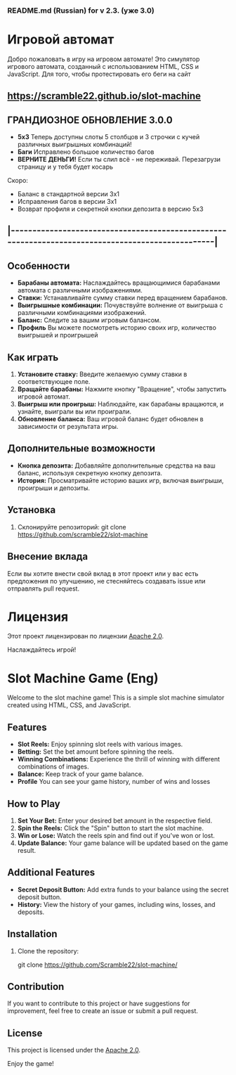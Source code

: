 ### README.md (Russian) for v 2.3. (уже 3.0)

# Игровой автомат

Добро пожаловать в игру на игровом автомате! Это симулятор игрового автомата, созданный с использованием HTML, CSS и JavaScript.
Для того, чтобы протестировать его беги на сайт 

## https://scramble22.github.io/slot-machine


## ГРАНДИОЗНОЕ ОБНОВЛЕНИЕ 3.0.0
 - **5x3** Теперь доступны слоты 5 столбцов и 3 строчки с кучей различных выигрышных комбинаций!
 - **Баги** Исправлено большое количество багов
 - **ВЕРНИТЕ ДЕНЬГИ!** Если ты слил всё - не переживай. Перезагрузи страницу и у тебя будет косарь
   
Скоро:
   - Баланс в стандартной версии 3x1
   - Исправления багов в версии 3x1
   - Возврат профиля и секретной кнопки депозита в версию 5x3

## |--------------------------------------------------------------------------------------------------|

## Особенности

- **Барабаны автомата:** Наслаждайтесь вращающимися барабанами автомата с различными изображениями.
- **Ставки:** Устанавливайте сумму ставки перед вращением барабанов.
- **Выигрышные комбинации:** Почувствуйте волнение от выигрыша с различными комбинациями изображений.
- **Баланс:** Следите за вашим игровым балансом.
- **Профиль** Вы можете посмотреть историю своих игр, количество выигрышей и проигрышей

## Как играть

1. **Установите ставку:** Введите желаемую сумму ставки в соответствующее поле.
2. **Вращайте барабаны:** Нажмите кнопку "Вращение", чтобы запустить игровой автомат.
3. **Выигрыш или проигрыш:** Наблюдайте, как барабаны вращаются, и узнайте, выиграли вы или проиграли.
4. **Обновление баланса:** Ваш игровой баланс будет обновлен в зависимости от результата игры.

## Дополнительные возможности

- **Кнопка депозита:** Добавляйте дополнительные средства на ваш баланс, используя секретную кнопку депозита.
- **История:** Просматривайте историю ваших игр, включая выигрыши, проигрыши и депозиты.

## Установка

1. Склонируйте репозиторий:
   git clone <https://github.com/scramble22/slot-machine>

## Внесение вклада
Если вы хотите внести свой вклад в этот проект или у вас есть предложения по улучшению, не стесняйтесь создавать issue или отправлять pull request.

# Лицензия
Этот проект лицензирован по лицензии [Apache 2.0](https://www.apache.org/licenses/LICENSE-2.0).

Наслаждайтесь игрой!



# Slot Machine Game (Eng)

Welcome to the slot machine game! This is a simple slot machine simulator created using HTML, CSS, and JavaScript.

## Features

- **Slot Reels:** Enjoy spinning slot reels with various images.
- **Betting:** Set the bet amount before spinning the reels.
- **Winning Combinations:** Experience the thrill of winning with different combinations of images.
- **Balance:** Keep track of your game balance.
- **Profile** You can see your game history, number of wins and losses

## How to Play

1. **Set Your Bet:** Enter your desired bet amount in the respective field.
2. **Spin the Reels:** Click the "Spin" button to start the slot machine.
3. **Win or Lose:** Watch the reels spin and find out if you've won or lost.
4. **Update Balance:** Your game balance will be updated based on the game result.

## Additional Features

- **Secret Deposit Button:** Add extra funds to your balance using the secret deposit button.
- **History:** View the history of your games, including wins, losses, and deposits.

## Installation

1. Clone the repository:

   git clone <https://github.com/Scramble22/slot-machine/>

## Contribution
If you want to contribute to this project or have suggestions for improvement, feel free to create an issue or submit a pull request.

## License
This project is licensed under the [Apache 2.0](https://www.apache.org/licenses/LICENSE-2.0).

Enjoy the game!
